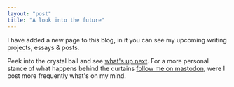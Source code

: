 ```yaml
---
layout: "post"
title: "A look into the future"
---
```


I have added a new page to this blog, in it you can see my upcoming writing projects, essays & posts.

<!--more-->

Peek into the crystal ball and see [what's up next][1]. For a more personal stance of what happens behind the curtains [follow me on mastodon][2], were I post more frequently what's on my mind.


[1]: https://alex-esc.github.io/posts/up-next
[2]: https://social.librem.one/users/alexesc/remote_follow